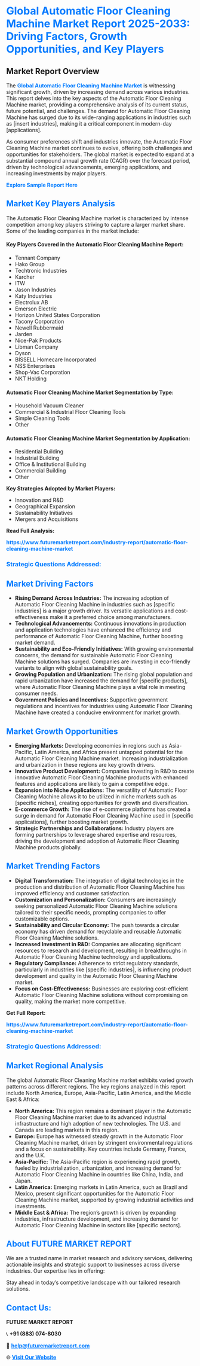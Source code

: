 <h1 style="color: #007BFF;">Global Automatic Floor Cleaning Machine Market Report 2025-2033: Driving Factors, Growth Opportunities, and Key Players</h1>

<section id="overview">
<h2>Market Report Overview</h2>
<p>The <a href="https://www.futuremarketreport.com/industry-report/automatic-floor-cleaning-machine-market" style="color: #007BFF; text-decoration: none;"><strong>Global Automatic Floor Cleaning Machine Market</strong></a> is witnessing significant growth, driven by increasing demand across various industries. This report delves into the key aspects of the Automatic Floor Cleaning Machine market, providing a comprehensive analysis of its current status, future potential, and challenges. The demand for Automatic Floor Cleaning Machine has surged due to its wide-ranging applications in industries such as [insert industries], making it a critical component in modern-day [applications].</p>
<p>As consumer preferences shift and industries innovate, the Automatic Floor Cleaning Machine market continues to evolve, offering both challenges and opportunities for stakeholders. The global market is expected to expand at a substantial compound annual growth rate (CAGR) over the forecast period, driven by technological advancements, emerging applications, and increasing investments by major players.</p>
</section>

<section id="overview">
<p><a href="https://www.futuremarketreport.com/request-sample/reportId=83504" style="color: #007BFF; text-decoration: none;"><strong>Explore Sample Report Here</strong></a></p>
</section>

<section id="key-players">
<h2 style="color: #007BFF;">Market Key Players Analysis</h2>
<p>The Automatic Floor Cleaning Machine market is characterized by intense competition among key players striving to capture a larger market share. Some of the leading companies in the market include:</p>
<h4>Key Players Covered in the Automatic Floor Cleaning Machine Report:</h4>
<ul><li>Tennant Company</li><li>Hako Group</li><li>Techtronic Industries</li><li>Karcher</li><li>ITW</li><li>Jason Industries</li><li>Katy Industries</li><li>Electrolux AB</li><li>Emerson Electric</li><li>Horizon United States Corporation</li><li>Tacony Corporation</li><li>Newell Rubbermaid</li><li>Jarden</li><li>Nice-Pak Products</li><li>Libman Company</li><li>Dyson</li><li>BISSELL Homecare Incorporated</li><li>NSS Enterprises</li><li>Shop-Vac Corporation</li><li>NKT Holding</li></ul>
<h4>Automatic Floor Cleaning Machine Market Segmentation by Type:</h4>
<ul><li>Household Vacuum Cleaner</li><li>Commercial &amp; Industrial Floor Cleaning Tools</li><li>Simple Cleaning Tools</li><li>Other</li></ul>

<h4>Automatic Floor Cleaning Machine Market Segmentation by Application:</h4>
<ul><li>Residential Building</li><li>Industrial Building</li><li>Office &amp; Institutional Building</li><li>Commercial Building</li><li>Other</li></ul>
<p><strong>Key Strategies Adopted by Market Players:</strong></p>
<ul>
<li>Innovation and R&D</li>
<li>Geographical Expansion</li>
<li>Sustainability Initiatives</li>
<li>Mergers and Acquisitions</li>
</ul>
</section>

<section>
<p><strong>Read Full Analysis: </strong></p><a href="https://www.futuremarketreport.com/industry-report/automatic-floor-cleaning-machine-market" style="color: #007BFF; text-decoration: none;"><strong>https://www.futuremarketreport.com/industry-report/automatic-floor-cleaning-machine-market</strong></a>
<h3 style="color: #007BFF;">Strategic Questions Addressed:</h3>
</section>

<section id="driving-factors">
<h2 style="color: #007BFF;">Market Driving Factors</h2>
<ul>
<li><strong>Rising Demand Across Industries:</strong> The increasing adoption of Automatic Floor Cleaning Machine in industries such as [specific industries] is a major growth driver. Its versatile applications and cost-effectiveness make it a preferred choice among manufacturers.</li>
<li><strong>Technological Advancements:</strong> Continuous innovations in production and application technologies have enhanced the efficiency and performance of Automatic Floor Cleaning Machine, further boosting market demand.</li>
<li><strong>Sustainability and Eco-Friendly Initiatives:</strong> With growing environmental concerns, the demand for sustainable Automatic Floor Cleaning Machine solutions has surged. Companies are investing in eco-friendly variants to align with global sustainability goals.</li>
<li><strong>Growing Population and Urbanization:</strong> The rising global population and rapid urbanization have increased the demand for [specific products], where Automatic Floor Cleaning Machine plays a vital role in meeting consumer needs.</li>
<li><strong>Government Policies and Incentives:</strong> Supportive government regulations and incentives for industries using Automatic Floor Cleaning Machine have created a conducive environment for market growth.</li>
</ul>
</section>

<section id="growth-opportunities">
<h2 style="color: #007BFF;">Market Growth Opportunities</h2>
<ul>
<li><strong>Emerging Markets:</strong> Developing economies in regions such as Asia-Pacific, Latin America, and Africa present untapped potential for the Automatic Floor Cleaning Machine market. Increasing industrialization and urbanization in these regions are key growth drivers.</li>
<li><strong>Innovative Product Development:</strong> Companies investing in R&D to create innovative Automatic Floor Cleaning Machine products with enhanced features and applications are likely to gain a competitive edge.</li>
<li><strong>Expansion into Niche Applications:</strong> The versatility of Automatic Floor Cleaning Machine allows it to be utilized in niche markets such as [specific niches], creating opportunities for growth and diversification.</li>
<li><strong>E-commerce Growth:</strong> The rise of e-commerce platforms has created a surge in demand for Automatic Floor Cleaning Machine used in [specific applications], further boosting market growth.</li>
<li><strong>Strategic Partnerships and Collaborations:</strong> Industry players are forming partnerships to leverage shared expertise and resources, driving the development and adoption of Automatic Floor Cleaning Machine products globally.</li>
</ul>
</section>

<section id="trending-factors">
<h2 style="color: #007BFF;">Market Trending Factors</h2>
<ul>
<li><strong>Digital Transformation:</strong> The integration of digital technologies in the production and distribution of Automatic Floor Cleaning Machine has improved efficiency and customer satisfaction.</li>
<li><strong>Customization and Personalization:</strong> Consumers are increasingly seeking personalized Automatic Floor Cleaning Machine solutions tailored to their specific needs, prompting companies to offer customizable options.</li>
<li><strong>Sustainability and Circular Economy:</strong> The push towards a circular economy has driven demand for recyclable and reusable Automatic Floor Cleaning Machine solutions.</li>
<li><strong>Increased Investment in R&D:</strong> Companies are allocating significant resources to research and development, resulting in breakthroughs in Automatic Floor Cleaning Machine technology and applications.</li>
<li><strong>Regulatory Compliance:</strong> Adherence to strict regulatory standards, particularly in industries like [specific industries], is influencing product development and quality in the Automatic Floor Cleaning Machine market.</li>
<li><strong>Focus on Cost-Effectiveness:</strong> Businesses are exploring cost-efficient Automatic Floor Cleaning Machine solutions without compromising on quality, making the market more competitive.</li>
</ul>
</section>

<section>
<p><strong>Get Full Report: </strong></p><a href="https://www.futuremarketreport.com/industry-report/automatic-floor-cleaning-machine-market" style="color: #007BFF; text-decoration: none;"><strong>https://www.futuremarketreport.com/industry-report/automatic-floor-cleaning-machine-market</strong></a>
<h3 style="color: #007BFF;">Strategic Questions Addressed:</h3>
</section>


<section id="regional-analysis">
<h2 style="color: #007BFF;">Market Regional Analysis</h2>
<p>The global Automatic Floor Cleaning Machine market exhibits varied growth patterns across different regions. The key regions analyzed in this report include North America, Europe, Asia-Pacific, Latin America, and the Middle East & Africa:</p>
<ul>
<li><strong>North America:</strong> This region remains a dominant player in the Automatic Floor Cleaning Machine market due to its advanced industrial infrastructure and high adoption of new technologies. The U.S. and Canada are leading markets in this region.</li>
<li><strong>Europe:</strong> Europe has witnessed steady growth in the Automatic Floor Cleaning Machine market, driven by stringent environmental regulations and a focus on sustainability. Key countries include Germany, France, and the U.K.</li>
<li><strong>Asia-Pacific:</strong> The Asia-Pacific region is experiencing rapid growth, fueled by industrialization, urbanization, and increasing demand for Automatic Floor Cleaning Machine in countries like China, India, and Japan.</li>
<li><strong>Latin America:</strong> Emerging markets in Latin America, such as Brazil and Mexico, present significant opportunities for the Automatic Floor Cleaning Machine market, supported by growing industrial activities and investments.</li>
<li><strong>Middle East & Africa:</strong> The region’s growth is driven by expanding industries, infrastructure development, and increasing demand for Automatic Floor Cleaning Machine in sectors like [specific sectors].</li>
</ul>
</section>

<footer>
<h2 style="color: #007BFF;">About FUTURE MARKET REPORT</h2>
<p>We are a trusted name in market research and advisory services, delivering actionable insights and strategic support to businesses across diverse industries. Our expertise lies in offering:</p>

<p>Stay ahead in today’s competitive landscape with our tailored research solutions.</p>

<h2 style="color: #007BFF;">Contact Us:</h2>
<p><strong>FUTURE MARKET REPORT</strong></p>
<p>📞 <strong>+91 (883) 074-8030</strong></p>
<p>📧 <strong><a href="mailto:help@futuremarketreport.com" style="color: #007BFF;">help@futuremarketreport.com</a></strong></p>
<p>🌐 <strong><a href="https://www.futuremarketreport.com/" style="color: #007BFF;">Visit Our Website</a></strong></p>
</footer>